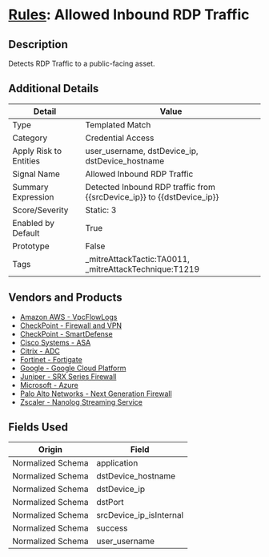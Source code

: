 # [Rules](README.md): Allowed Inbound RDP Traffic

## Description
Detects RDP Traffic to a public-facing asset.

## Additional Details
|Detail|Value|
|----|----|
|Type|Templated Match|
|Category|Credential Access|
|Apply Risk to Entities|user_username, dstDevice_ip, dstDevice_hostname|
|Signal Name|Allowed Inbound RDP Traffic|
|Summary Expression|Detected Inbound RDP traffic from {{srcDevice_ip}} to {{dstDevice_ip}}|
|Score/Severity|Static: 3|
|Enabled by Default|True|
|Prototype|False|
|Tags|_mitreAttackTactic:TA0011, _mitreAttackTechnique:T1219|
## Vendors and Products
- [Amazon AWS - VpcFlowLogs](../products/021d1ded-1c82-4663-bf5d-d6ed5170efa3.md)
- [CheckPoint - Firewall and VPN](../products/c3c1a4fc-10cc-4155-8a30-a3bb14fc9f31.md)
- [CheckPoint - SmartDefense](../products/2b82e665-bdde-474a-ae29-4f0f76598556.md)
- [Cisco Systems - ASA](../products/be4f7473-fe69-4311-8859-3561900060bf.md)
- [Citrix - ADC](../products/d3606245-76d3-4173-a2fe-832c0e71b0f9.md)
- [Fortinet - Fortigate](../products/c57e2c85-4fc1-4fb7-8fa1-dbc5235231ad.md)
- [Google - Google Cloud Platform](../products/dcc85cfc-a698-4d09-87de-f2c723f3ad07.md)
- [Juniper - SRX Series Firewall](../products/A17B3F3C-04F1-40C8-9497-3C499EB18A74.md)
- [Microsoft - Azure](../products/a1225af5-e778-4068-a9a2-47da93d1ff24.md)
- [Palo Alto Networks - Next Generation Firewall](../products/46f5fa2c-1a62-4692-82ad-ed87800a0adb.md)
- [Zscaler - Nanolog Streaming Service](../products/6299d728-14f7-455e-85c5-ea8ec65a654a.md)


## Fields Used

|Origin|Field|
|----|----|
|Normalized Schema|application|
|Normalized Schema|dstDevice_hostname|
|Normalized Schema|dstDevice_ip|
|Normalized Schema|dstPort|
|Normalized Schema|srcDevice_ip_isInternal|
|Normalized Schema|success|
|Normalized Schema|user_username|


